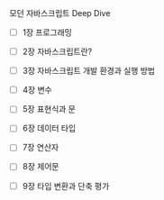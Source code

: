 모던 자바스크립트 Deep Dive

- [ ] 1장 프로그래밍
- [ ] 2장 자바스크립트란?
- [ ] 3장 자바스크립트 개발 환경과 실행 방법

- [ ] 4장 변수
- [ ] 5장 표현식과 문
- [ ] 6장 데이터 타입
- [ ] 7장 연산자
- [ ] 8장 제어문
- [ ] 9장 타입 변환과 단축 평가
